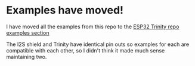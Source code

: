 # Examples have moved!

I have moved all the examples from this repo to the [ESP32 Trinity repo examples section](https://github.com/witnessmenow/ESP32-Trinity/tree/master/examples)

The I2S shield and Trinity have identical pin outs so examples for each are compatible with each other, so I didn't think it made much sense maintaining two.
